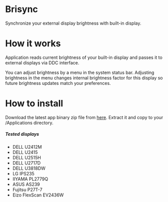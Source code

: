 # Brisync
Synchronize your external display brightness with built-in display.

# How it works
Application reads current brightness of your built-in display and passes it to external displays via DDC interface.

You can adjust brightness by a menu in the system status bar. Adjusting brightness in the menu changes internal brightness factor for this display so future brightness updates match your preferences.

# How to install
Download the latest app binary zip file from [here](https://github.com/czarny/Brisync/releases/download/v1.0.0/Brisync.zip). Extract it and copy to your /Applications directory.

##### Tested displays
* DELL U2412M
* DELL U2415
* DELL U2515H
* DELL U2717D
* DELL U3818DW
* LG IPS235
* IIYAMA PL2779Q
* ASUS AS239
* Fujitsu P27T-7
* Eizo FlexScan EV2436W
